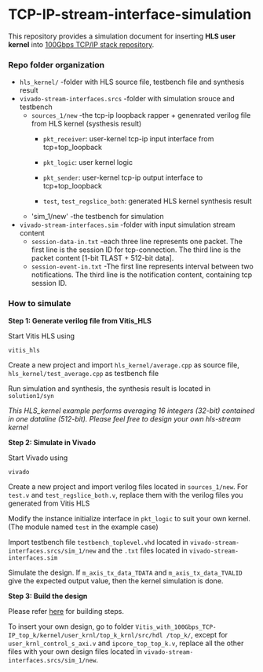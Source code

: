 # TCP-IP-stream-interface-simulation

This repository provides a simulation document for inserting **HLS user kernel** into [100Gbps TCP/IP stack repository](https://github.com/fpgasystems/Vitis_with_100Gbps_TCP-IP). 

<h3>Repo folder organization</h3>

*  `hls_kernel/`  -folder with HLS source file, testbench file and synthesis result
* `vivado-stream-interfaces.srcs` -folder with simulation srouce and testbench
   *  `sources_1/new`  -the tcp-ip loopback rapper + genenrated verilog file from HLS kernel (systhesis result)
       * `pkt_receiver`: user-kernel  tcp-ip input interface from tcp+top_loopback
       
       * `pkt_logic`: user kernel logic
       
       * `pkt_sender`: user-kernel tcp-ip output interface to tcp+top_loopback
       
       * `test`, `test_regslice_both`: generated HLS kernel synthesis result
   *  'sim_1/new'  -the testbench for simulation
* `vivado-stream-interfaces.sim`  -folder with input simulation stream content
   *  `session-data-in.txt`  -each three line represents one packet. The first line is the session ID for tcp-connection. The third line is the packet content [1-bit TLAST + 512-bit data].
   *  `session-event-in.txt` -The first line represents interval between two notifications. The third line is the notification content, containing tcp session ID.


<h3>How to simulate</h3>

**Step 1: Generate verilog file from Vitis_HLS**

Start Vitis HLS using

```
vitis_hls
```

Create a new project and import `hls_kernel/average.cpp` as source file, `hls_kernel/test_average.cpp` as testbench file

Run simulation and synthesis, the synthesis result is located in `solution1/syn`

*This HLS_kernel example performs averaging 16 integers (32-bit) contained in one dataline (512-bit). Please feel free to design your own hls-stream kernel*


**Step 2: Simulate in Vivado**

Start Vivado using

```
vivado
```

Create a new project and import verilog files located in `sources_1/new`. For `test.v` and `test_regslice_both.v`, replace them with the verilog files you generated from Vitis HLS

Modify the instance initialize interface in `pkt_logic` to suit your own kernel. (The module named `test` in the example case)

Import testbench file `testbench_toplevel.vhd` located in `vivado-stream-interfaces.srcs/sim_1/new` and the `.txt` files located in `vivado-stream-interfaces.sim` 

Simulate the design. If `m_axis_tx_data_TDATA` and `m_axis_tx_data_TVALID` give the expected output value, then the kernel simulation is done.

**Step 3: Build the design**

Please refer [here](https://github.com/YangZiyi121/Vitis_with_100Gbps_TCP-IP_top_k) for building steps.

To insert your own design, go to folder `Vitis_with_100Gbps_TCP-IP_top_k/kernel/user_krnl/top_k_krnl/src/hdl
/top_k/`, except for `user_krnl_control_s_axi.v` and `ipcore_top_top_k.v`, replace all the other files with your own design files located in `vivado-stream-interfaces.srcs/sim_1/new`.






       
       
